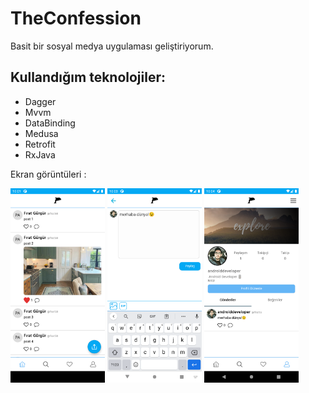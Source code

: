 # TheConfession

Basit bir sosyal medya uygulaması geliştiriyorum.

## Kullandığım teknolojiler:

- Dagger
- Mvvm
- DataBinding
- Medusa
- Retrofit
- RxJava

Ekran görüntüleri :

<img src="https://github.com/FiratGURGUR/TheConfession/blob/master/screens/img1.png" width="30%">  <img src="https://github.com/FiratGURGUR/TheConfession/blob/master/screens/img2.png" width="30%">  <img src="https://github.com/FiratGURGUR/TheConfession/blob/master/screens/img3.png" width="30%">
 
